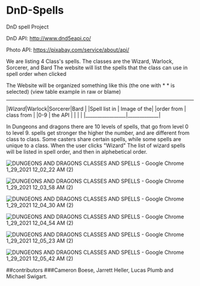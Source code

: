 # DnD-Spells
DnD spell Project 


DnD API: http://www.dnd5eapi.co/

Photo API: https://pixabay.com/service/about/api/

We are listing 4 Class's spells.
The classes are the Wizard, Warlock, Sorcerer, and Bard
The website will list the spells that the class can use in spell order when clicked

The Website will be organized something like this
(the one with * * is selected)
(view table example in raw or blame)
 _______________________________
|*Wizard*|Warlock|Sorcerer|Bard |
|Spell list in    | Image of the|
|order from       | class from  |
|0-9              | the API     |
|                 |             |
|_________________|_____________|



In Dungeons and dragons there are 10 levels of spells, that go from level 0 to level 9.
spells get stronger the higher the number, and are different from class to class. Some
casters share certain spells, while some spells are unique to a class. When the user clicks
"Wizard" The list of wizard spells will be listed in spell order, and then in alphebetical order.



![DUNGEONS AND DRAGONS CLASSES AND SPELLS - Google Chrome 1_29_2021 12_02_22 AM (2)](https://user-images.githubusercontent.com/73671076/106238540-a4b9f000-61c6-11eb-81ec-b330e62964a1.png)

![DUNGEONS AND DRAGONS CLASSES AND SPELLS - Google Chrome 1_29_2021 12_03_58 AM (2)](https://user-images.githubusercontent.com/73671076/106238548-a97ea400-61c6-11eb-8633-58f0a3175fb7.png)    
  
![DUNGEONS AND DRAGONS CLASSES AND SPELLS - Google Chrome 1_29_2021 12_04_30 AM (2)](https://user-images.githubusercontent.com/73671076/106238574-b26f7580-61c6-11eb-942a-bffb56268615.png)

![DUNGEONS AND DRAGONS CLASSES AND SPELLS - Google Chrome 1_29_2021 12_04_54 AM (2)](https://user-images.githubusercontent.com/73671076/106238585-b7ccc000-61c6-11eb-9942-d9f1c1d776bc.png)

![DUNGEONS AND DRAGONS CLASSES AND SPELLS - Google Chrome 1_29_2021 12_05_23 AM (2)](https://user-images.githubusercontent.com/73671076/106238591-bbf8dd80-61c6-11eb-8070-3ebe16411cdc.png)

![DUNGEONS AND DRAGONS CLASSES AND SPELLS - Google Chrome 1_29_2021 12_05_42 AM (2)](https://user-images.githubusercontent.com/73671076/106238607-c1562800-61c6-11eb-84cb-ab0f60c9dbda.png)



##contributors
###Cameron Boese, Jarrett Heller, Lucas Plumb and Michael Swigart.
